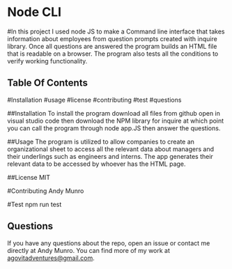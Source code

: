 
  
  # Node CLI 
  
  #In this project I used node JS to make a Command line interface that takes information about employees from question prompts created with inquire library. Once all questions are answered the program builds an HTML file that is readable on a browser. The program also tests all the conditions to verify working functionality.
  
  ## Table Of Contents 
   
  #Installation
  #usage
  #license 
  #contributing
  #test
  #questions

  ##Installation
  To install the program download all files from github open in visual studio code then download the NPM library for inquire at which point you can call the program through node app.JS then answer the questions.
 
  ##Usage
  The program is utilized to allow companies to create an organizational sheet to access all the relevant data about  managers and their underlings such as engineers and interns. The app generates their relevant data to be accessed by whoever has the HTML page. 
  
  ##License 
  MIT
  
  #Contributing
  Andy Munro
  
  #Test
  npm run test

## Questions 
If you have any questions about the repo,
open an issue or contact me directly at Andy Munro. 
You can find more of my work at agovitadventures@gmail.com.

